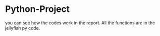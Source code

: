 # Python-Project
you can see how the codes work in the report.
All the functions are in the jellyfish py code.
